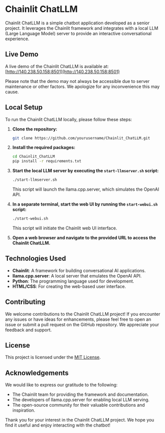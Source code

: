 # Chainlit ChatLLM

Chainlit ChatLLM is a simple chatbot application developed as a senior project. It leverages the Chainlit framework and integrates with a local LLM (Large Language Model) server to provide an interactive conversational experience.

## Live Demo

A live demo of the Chainlit ChatLLM is available at: [http://140.238.50.158:8501](http://140.238.50.158:8501)

Please note that the demo may not always be accessible due to server maintenance or other factors. We apologize for any inconvenience this may cause.

## Local Setup

To run the Chainlit ChatLLM locally, please follow these steps:

1. **Clone the repository:**
   ```bash
   git clone https://github.com/yourusername/Chainlit_ChatLLM.git
   ```

2. **Install the required packages:**
   ```bash
   cd Chainlit_ChatLLM
   pip install -r requirements.txt
   ```

3. **Start the local LLM server by executing the `start-llmserver.sh` script:**
   ```bash
   ./start-llmserver.sh
   ```
   This script will launch the llama.cpp.server, which simulates the OpenAI API.

4. **In a separate terminal, start the web UI by running the `start-webui.sh` script:**
   ```bash
   ./start-webui.sh
   ```
   This script will initiate the Chainlit web UI interface.

5. **Open a web browser and navigate to the provided URL to access the Chainlit ChatLLM.**

## Technologies Used

- **Chainlit**: A framework for building conversational AI applications.
- **llama.cpp.server**: A local server that emulates the OpenAI API.
- **Python**: The programming language used for development.
- **HTML/CSS**: For creating the web-based user interface.

## Contributing

We welcome contributions to the Chainlit ChatLLM project! If you encounter any issues or have ideas for enhancements, please feel free to open an issue or submit a pull request on the GitHub repository. We appreciate your feedback and support.

## License

This project is licensed under the [MIT License](LICENSE).

## Acknowledgements

We would like to express our gratitude to the following:

- The Chainlit team for providing the framework and documentation.
- The developers of llama.cpp.server for enabling local LLM serving.
- The open-source community for their valuable contributions and inspiration.

Thank you for your interest in the Chainlit ChatLLM project. We hope you find it useful and enjoy interacting with the chatbot!
